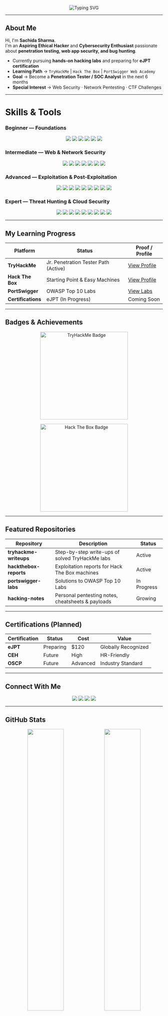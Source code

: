 <p align="center">
  <img src="https://readme-typing-svg.herokuapp.com?font=Fira+Code&size=28&pause=1000&color=00FF9C&center=true&vCenter=true&width=700&lines=Hey+There!+I'm+Sachida+Sharma;Aspiring+Ethical+Hacker;Future+Penetration+Tester;Cybersecurity+Enthusiast;Learning+Offensive+Security" alt="Typing SVG" />
</p>

---

## About Me

Hi, I'm **Sachida Sharma**.  
I'm an **Aspiring Ethical Hacker** and **Cybersecurity Enthusiast** passionate about **penetration testing, web app security, and bug hunting**.  

- Currently pursuing **hands-on hacking labs** and preparing for **eJPT certification**  
- **Learning Path** → `TryHackMe` | `Hack The Box` | `PortSwigger Web Academy`  
- **Goal** → Become a **Penetration Tester / SOC Analyst** in the next 6 months  
- **Special Interest** → Web Security · Network Pentesting · CTF Challenges  

---

# Skills & Tools

### Beginner — Foundations
<p align="center">
<img src="https://img.shields.io/badge/Kali%20Linux-000000?style=for-the-badge&logo=kalilinux&logoColor=white" />
<img src="https://img.shields.io/badge/Nmap-000000?style=for-the-badge" />
<img src="https://img.shields.io/badge/Netcat-000000?style=for-the-badge" />
<img src="https://img.shields.io/badge/Wireshark-000000?style=for-the-badge&logo=wireshark&logoColor=white" />
<img src="https://img.shields.io/badge/Tcpdump-000000?style=for-the-badge" />
<img src="https://img.shields.io/badge/Burp%20Suite%20Community-000000?style=for-the-badge&logo=burpsuite&logoColor=orange" />
</p>

### Intermediate — Web & Network Security
<p align="center">
<img src="https://img.shields.io/badge/Burp%20Suite%20Pro-000000?style=for-the-badge&logo=burpsuite&logoColor=orange" />
<img src="https://img.shields.io/badge/OWASP%20ZAP-000000?style=for-the-badge" />
<img src="https://img.shields.io/badge/SQLmap-000000?style=for-the-badge" />
<img src="https://img.shields.io/badge/Nikto-000000?style=for-the-badge" />
<img src="https://img.shields.io/badge/Dirbuster-000000?style=for-the-badge" />
<img src="https://img.shields.io/badge/Gobuster-000000?style=for-the-badge" />
<img src="https://img.shields.io/badge/WPScan-000000?style=for-the-badge" />
</p>

### Advanced — Exploitation & Post-Exploitation
<p align="center">
<img src="https://img.shields.io/badge/Metasploit-000000?style=for-the-badge&logo=metasploit&logoColor=white" />
<img src="https://img.shields.io/badge/MSFVenom-000000?style=for-the-badge" />
<img src="https://img.shields.io/badge/BeEF-000000?style=for-the-badge" />
<img src="https://img.shields.io/badge/Responder-000000?style=for-the-badge" />
<img src="https://img.shields.io/badge/Impacket-000000?style=for-the-badge" />
<img src="https://img.shields.io/badge/CrackMapExec-000000?style=for-the-badge" />
<img src="https://img.shields.io/badge/Hydra-000000?style=for-the-badge" />
<img src="https://img.shields.io/badge/John%20The%20Ripper-000000?style=for-the-badge" />
<img src="https://img.shields.io/badge/Hashcat-000000?style=for-the-badge" />
</p>

### Expert — Threat Hunting & Cloud Security
<p align="center">
<img src="https://img.shields.io/badge/OpenVAS-000000?style=for-the-badge" />
<img src="https://img.shields.io/badge/Nessus-000000?style=for-the-badge" />
<img src="https://img.shields.io/badge/Shodan-000000?style=for-the-badge&logo=shodan&logoColor=red" />
<img src="https://img.shields.io/badge/Censys-000000?style=for-the-badge" />
<img src="https://img.shields.io/badge/Maltego-000000?style=for-the-badge" />
<img src="https://img.shields.io/badge/ELK%20Stack-000000?style=for-the-badge&logo=elasticstack&logoColor=yellow" />
<img src="https://img.shields.io/badge/Grafana-000000?style=for-the-badge&logo=grafana&logoColor=orange" />
<img src="https://img.shields.io/badge/AWS-000000?style=for-the-badge&logo=amazonaws&logoColor=white" />
<img src="https://img.shields.io/badge/Trivy-000000?style=for-the-badge" />
</p>

---

## My Learning Progress

| Platform        | Status   | Proof / Profile |
|-----------------|---------|------------------|
| **TryHackMe**   | Jr. Penetration Tester Path (Active) | [View Profile](https://tryhackme.com/) |
| **Hack The Box** | Starting Point & Easy Machines | [View Profile](https://hackthebox.com/) |
| **PortSwigger** | OWASP Top 10 Labs | [View Labs](https://portswigger.net/web-security) |
| **Certifications** | eJPT (In Progress) | Coming Soon |

---

## Badges & Achievements

<p align="center">
  <img src="https://tryhackme-badges.s3.amazonaws.com/username.png" alt="TryHackMe Badge" width="280px" />
</p>

<p align="center">
  <img src="https://www.hackthebox.com/badge/image/username" alt="Hack The Box Badge" width="280px" />
</p>

---

## Featured Repositories

| Repository | Description | Status |
|-----------|-------------|--------|
| **tryhackme-writeups** | Step-by-step write-ups of solved TryHackMe labs | Active |
| **hackthebox-reports** | Exploitation reports for Hack The Box machines | Active |
| **portswigger-labs** | Solutions to OWASP Top 10 Labs | In Progress |
| **hacking-notes** | Personal pentesting notes, cheatsheets & payloads | Growing |

---

## Certifications (Planned)

| Certification | Status | Cost | Value |
|--------------|--------|------|-------|
| **eJPT** | Preparing | $120 | Globally Recognized |
| **CEH** | Future | High | HR-Friendly |
| **OSCP** | Future | Advanced | Industry Standard |

---

## Connect With Me

<p align="center">
<a href="https://linkedin.com/in/YOUR-LINKEDIN" target="_blank"><img src="https://img.shields.io/badge/LinkedIn-000000?style=for-the-badge&logo=linkedin&logoColor=blue" /></a>
<a href="https://tryhackme.com/p/YOUR-USERNAME" target="_blank"><img src="https://img.shields.io/badge/TryHackMe-000000?style=for-the-badge&logo=tryhackme&logoColor=red" /></a>
<a href="https://www.hackthebox.com/user/YOUR-ID" target="_blank"><img src="https://img.shields.io/badge/HackTheBox-000000?style=for-the-badge&logo=hackthebox&logoColor=green" /></a>
<a href="mailto:YOUR-EMAIL@gmail.com"><img src="https://img.shields.io/badge/Email-000000?style=for-the-badge&logo=gmail&logoColor=white" /></a>
</p>

---

## GitHub Stats

<p align="center">
  <img src="https://github-readme-stats.vercel.app/api?username=sachida-sec&show_icons=true&theme=radical&bg_color=000000&title_color=00FF9C&text_color=FFFFFF&icon_color=00FF9C" width="48%"/>
  <img src="https://github-readme-streak-stats.herokuapp.com/?user=sachida-sec&theme=radical&background=000000&ring=00FF9C&fire=00FF9C&currStreakLabel=FFFFFF" width="48%"/>
</p>

---

<p align="center">
  <img src="https://capsule-render.vercel.app/api?type=waving&color=000000&height=120&section=footer&text=Keep+Hacking&fontSize=28&fontColor=00FF9C" />
</p>
